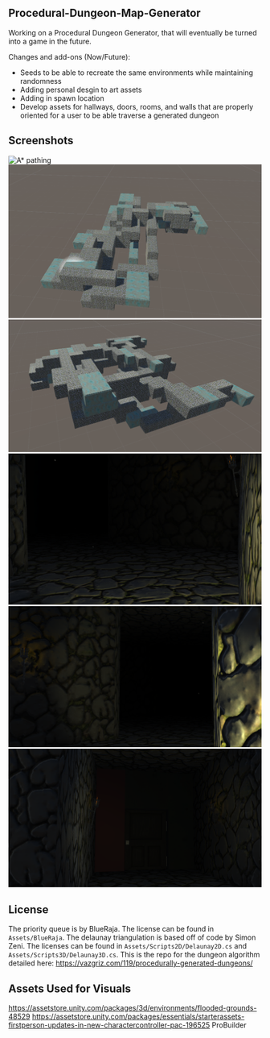 ## Procedural-Dungeon-Map-Generator
Working on a Procedural Dungeon Generator, that will eventually be turned into a game in the future.

Changes and add-ons (Now/Future): 
* Seeds to be able to recreate the same environments while maintaining randomness 
* Adding personal desgin to art assets
* Adding in spawn location
* Develop assets for hallways, doors, rooms, and walls that are properly oriented for a user to be able traverse a generated dungeon

## Screenshots

![A* pathing](https://vazgriz.com/wp-content/uploads/2019/11/dungeon5.gif)
![Screenshot 2024-02-14 135623.png](https://github.com/thegameworden/ProceduralDungeonGenerator/blob/main/Screenshot%202024-02-14%20135623.png)
![Screenshot 2024-02-14 135647.png](https://github.com/thegameworden/ProceduralDungeonGenerator/blob/main/Screenshot%202024-02-14%20135647.png)
![Screenshot 2024-02-14 135754.png](https://github.com/thegameworden/ProceduralDungeonGenerator/blob/main/Screenshot%202024-02-14%20135754.png)
![Screenshot 2024-02-14 135809.png](https://github.com/thegameworden/ProceduralDungeonGenerator/blob/main/Screenshot%202024-02-14%20135809.png)
![Screenshot 2024-02-14 135822.png](https://github.com/thegameworden/ProceduralDungeonGenerator/blob/main/Screenshot%202024-02-14%20135822.png)

## License

The priority queue is by BlueRaja. The license can be found in `Assets/BlueRaja`.
The delaunay triangulation is based off of code by Simon Zeni. The licenses can be found in `Assets/Scripts2D/Delaunay2D.cs` and `Assets/Scripts3D/Delaunay3D.cs`.
This is the repo for the dungeon algorithm detailed here: https://vazgriz.com/119/procedurally-generated-dungeons/

## Assets Used for Visuals
https://assetstore.unity.com/packages/3d/environments/flooded-grounds-48529
https://assetstore.unity.com/packages/essentials/starterassets-firstperson-updates-in-new-charactercontroller-pac-196525
ProBuilder
